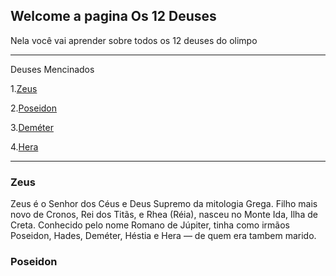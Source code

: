 ## Welcome a pagina Os 12 Deuses

Nela você vai aprender sobre todos os 12 deuses do olimpo 


*******
Deuses Mencinados 

  1.[Zeus](#Zeus)
  
  2.[Poseidon](#Poseidon)
  
  3.[Deméter](#Demetér)

  4.[Hera](#syntax)
*******

<div id='Zeus'/> 

### Zeus 


Zeus é o Senhor dos Céus e Deus Supremo da mitologia Grega. Filho mais novo de Cronos, Rei dos Titãs, e Rhea (Réia), nasceu no Monte Ida, Ilha de Creta. Conhecido pelo nome Romano 
de Júpiter, tinha como irmãos Poseidon, Hades, Deméter, Héstia e Hera — de quem era tambem marido.


<div id='Poseidon'/> 

### Poseidon
